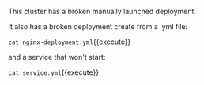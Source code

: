 This cluster has a broken manually launched deployment.

It also has a broken deployment create from a .yml file:

`cat nginx-deployment.yml`{{execute}}

and a service that won't start:

`cat service.yml`{{execute}}